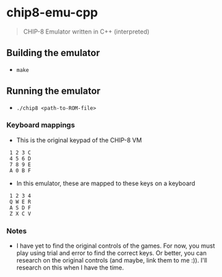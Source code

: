 # chip8-emu-cpp
> CHIP-8 Emulator written in C++ (interpreted)

## Building the emulator
* `make`

## Running the emulator
* `./chip8 <path-to-ROM-file>`

### Keyboard mappings
* This is the original keypad of the CHIP-8 VM

```
 1 2 3 C 
 4 5 6 D 
 7 8 9 E 
 A 0 B F 
```

* In this emulator, these are mapped to these keys on a keyboard

```
 1 2 3 4 
 Q W E R 
 A S D F 
 Z X C V 
```

### Notes
* I have yet to find the original controls of the games. For now, you must play using trial and error to find the correct keys. Or better, you can research on the original controls (and maybe, link them to me :)). I'll research on this when I have the time.

